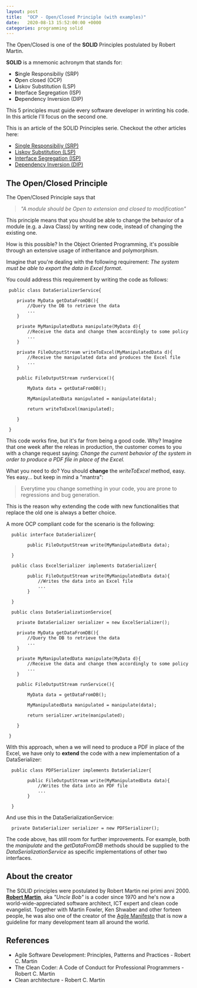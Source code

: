 ```yaml
---
layout: post
title:  "OCP - Open/Closed Principle (with examples)"
date:   2020-08-13 15:52:00:00 +0000
categories: programming solid
---
```


The Open/Closed is one of the **SOLID** Principles postulated by Robert Martin.

**SOLID** is a mnemonic achronym that stands for:

- **S**ingle Responsibiliy (SRP)
- **O**pen closed (OCP)
- **L**iskov Substitution (LSP)
- **I**nterface Segregation (ISP)
- **D**ependency Inversion (DIP)

This 5 principles must guide every software developer in wrinting his code. In this article I'll focus on the second one.

This is an article of the SOLID Principles serie. Checkout the other articles here:

- [Single Responsibiliy (SRP)](/programming/solid/2020/08/12/solid-srp.html)
- [Liskov Substitution (LSP)](//#)
- [Interface Segregation (ISP)](//#)
- [Dependency Inversion (DIP)](//#)

## The Open/Closed Principle

The Open/Closed Principle says that 

> _"A module should be Open to extension and closed to modification"_

This principle means that you should be able to change the behavior of a module (e.g. a Java Class) by writing new code, instead of changing the existing one.

How is this possible? In the Object Oriented Programming, it's possible through an extensive usage of intheritance and polymorphism.

Imagine that you're dealing with the following requirement: _The system must be able to export the data in Excel format_.

You could address this requirement by writing the code as follows:

     public class DataSerializerService{
		
		private MyData getDataFromDB(){
			//Query the DB to retrieve the data
			...
		}
		
		private MyManipulatedData manipulate(MyData d){
			//Receive the data and change them accordingly to some policy
			...
		}
		
		private FileOutputStream writeToExcel(MyManipulatedData d){
			//Receive the manipulated data and produces the Excel file
			...
		}
		
		public FileOutputStream runService(){
			
			MyData data = getDataFromDB();
			
			MyManipulatedData manipulated = manipulate(data);
			
			return writeToExcel(manipulated);
			
		}
		
	 }

This code works fine, but it's far from being a good code. Why? Imagine that one week after the releas in production, the customer comes to you
with a change request saying: _Change the current behavior of the system in order to produce a PDF file in place of the Excel._

What you need to do? You should **change** the _writeToExcel_ method, easy.  Yes easy... but keep in mind a "mantra": 

> Everytime you change something in your code, you are prone to regressions and bug generation.

This is the reason why extending the code with new functionalities that replace the old one is always a better choice.

A more OCP compliant code for the scenario is the following:

	  public interface DataSerializer{
			
			public FileOutputStream write(MyManipulatedData data);
			
	  }

	  public class ExcelSerializer implements DataSerializer{
			
			public FileOutputStream write(MyManipulatedData data){
				//Writes the data into an Excel file
				...
			}
			
	  }

	  public class DataSerializationService{
	  
		private DataSerializer serializer = new ExcelSerializer();
		
		private MyData getDataFromDB(){
			//Query the DB to retrieve the data
			...
		}
		
		private MyManipulatedData manipulate(MyData d){
			//Receive the data and change them accordingly to some policy
			...
		}
		
		public FileOutputStream runService(){
			
			MyData data = getDataFromDB();
			
			MyManipulatedData manipulated = manipulate(data);
			
			return serializer.write(manipulated);
			
		}
		
	 }
	  
With this approach, when a we will need to produce a PDF in place of the Excel, we have only to **extend** the code with a new implementation of a DataSerializer:
	  
	  public class PDFSerializer implements DataSerializer{
			
			public FileOutputStream write(MyManipulatedData data){
				//Writes the data into an PDF file
				...
			}

	  }

And use this in the DataSerializationService:

	  private DataSerializer serializer = new PDFSerializer();


The code above, has still room for further improvements. For example, both the _manipulate_ and the _getDataFromDB_ methods should be supplied to the
_DataSerializationService_ as specific implementations of other two interfaces.


## About the creator

The SOLID principles were postulated by Robert Martin nei primi anni 2000.
[**Robert Martin**](https://en.wikipedia.org/wiki/Robert_C._Martin), aka _"Uncle Bob"_ is a coder since 1970 and he's now a world-wide-appreciated software architect, ICT expert and clean code evangelist.
Together with Martin Fowler, Ken Shwaber and other forteen people, he was also one of the creator of the [Agile Manifesto](https://agilemanifesto.org/) that is now a guideline for many development team all around the world.


## References

- Agile Software Development: Principles, Patterns and Practices - Robert C. Martin
- The Clean Coder: A Code of Conduct for Professional Programmers - Robert C. Martin
- Clean architecture - Robert C. Martin
